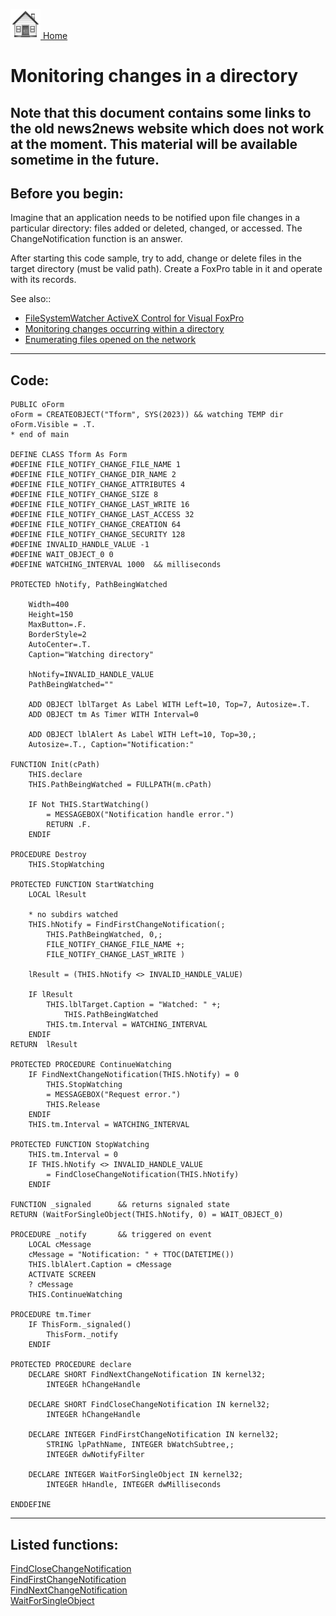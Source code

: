 [<img src="../images/home.png"> Home ](https://github.com/VFPX/Win32API)  

# Monitoring changes in a directory

## Note that this document contains some links to the old news2news website which does not work at the moment. This material will be available sometime in the future.

## Before you begin:
Imagine that an application needs to be notified upon file changes in a particular directory: files added or deleted, changed, or accessed. The ChangeNotification function is an answer.   

After starting this code sample, try to add, change or delete files in the target directory (must be valid path). Create a FoxPro table in it and operate with its records.  

See also::

<!-- Anatoliy -->
* [FileSystemWatcher ActiveX Control for Visual FoxPro](?solution=8)   
* [Monitoring changes occurring within a directory](sample_400.md)  
* [Enumerating files opened on the network](sample_121.md)  
  
***  


## Code:
```foxpro  
PUBLIC oForm
oForm = CREATEOBJECT("Tform", SYS(2023)) && watching TEMP dir
oForm.Visible = .T.
* end of main

DEFINE CLASS Tform As Form
#DEFINE FILE_NOTIFY_CHANGE_FILE_NAME 1
#DEFINE FILE_NOTIFY_CHANGE_DIR_NAME 2
#DEFINE FILE_NOTIFY_CHANGE_ATTRIBUTES 4
#DEFINE FILE_NOTIFY_CHANGE_SIZE 8
#DEFINE FILE_NOTIFY_CHANGE_LAST_WRITE 16
#DEFINE FILE_NOTIFY_CHANGE_LAST_ACCESS 32
#DEFINE FILE_NOTIFY_CHANGE_CREATION 64
#DEFINE FILE_NOTIFY_CHANGE_SECURITY 128
#DEFINE INVALID_HANDLE_VALUE -1
#DEFINE WAIT_OBJECT_0 0
#DEFINE WATCHING_INTERVAL 1000  && milliseconds

PROTECTED hNotify, PathBeingWatched

	Width=400
	Height=150
	MaxButton=.F.
	BorderStyle=2
	AutoCenter=.T.
	Caption="Watching directory"

	hNotify=INVALID_HANDLE_VALUE
	PathBeingWatched=""
	
	ADD OBJECT lblTarget As Label WITH Left=10, Top=7, Autosize=.T.
	ADD OBJECT tm As Timer WITH Interval=0

	ADD OBJECT lblAlert As Label WITH Left=10, Top=30,;
	Autosize=.T., Caption="Notification:"

FUNCTION Init(cPath)
	THIS.declare
	THIS.PathBeingWatched = FULLPATH(m.cPath)

	IF Not THIS.StartWatching()
		= MESSAGEBOX("Notification handle error.")
		RETURN .F.
	ENDIF

PROCEDURE Destroy
	THIS.StopWatching

PROTECTED FUNCTION StartWatching
	LOCAL lResult

	* no subdirs watched
	THIS.hNotify = FindFirstChangeNotification(;
		THIS.PathBeingWatched, 0,;
		FILE_NOTIFY_CHANGE_FILE_NAME +;
		FILE_NOTIFY_CHANGE_LAST_WRITE )

	lResult = (THIS.hNotify <> INVALID_HANDLE_VALUE)

	IF lResult
		THIS.lblTarget.Caption = "Watched: " +;
			THIS.PathBeingWatched
		THIS.tm.Interval = WATCHING_INTERVAL
	ENDIF
RETURN  lResult

PROTECTED PROCEDURE ContinueWatching
	IF FindNextChangeNotification(THIS.hNotify) = 0
		THIS.StopWatching
		= MESSAGEBOX("Request error.")
		THIS.Release
	ENDIF
	THIS.tm.Interval = WATCHING_INTERVAL

PROTECTED FUNCTION StopWatching
	THIS.tm.Interval = 0
	IF THIS.hNotify <> INVALID_HANDLE_VALUE
		= FindCloseChangeNotification(THIS.hNotify)
	ENDIF

FUNCTION _signaled		&& returns signaled state
RETURN (WaitForSingleObject(THIS.hNotify, 0) = WAIT_OBJECT_0)

PROCEDURE _notify		&& triggered on event
	LOCAL cMessage
	cMessage = "Notification: " + TTOC(DATETIME())
	THIS.lblAlert.Caption = cMessage
	ACTIVATE SCREEN
	? cMessage
	THIS.ContinueWatching

PROCEDURE tm.Timer
	IF ThisForm._signaled()
		ThisForm._notify
	ENDIF

PROTECTED PROCEDURE declare
	DECLARE SHORT FindNextChangeNotification IN kernel32;
		INTEGER hChangeHandle

	DECLARE SHORT FindCloseChangeNotification IN kernel32;
		INTEGER hChangeHandle

	DECLARE INTEGER FindFirstChangeNotification IN kernel32;
		STRING lpPathName, INTEGER bWatchSubtree,;
		INTEGER dwNotifyFilter

	DECLARE INTEGER WaitForSingleObject IN kernel32;
		INTEGER hHandle, INTEGER dwMilliseconds

ENDDEFINE  
```  
***  


## Listed functions:
[FindCloseChangeNotification](../libraries/kernel32/FindCloseChangeNotification.md)  
[FindFirstChangeNotification](../libraries/kernel32/FindFirstChangeNotification.md)  
[FindNextChangeNotification](../libraries/kernel32/FindNextChangeNotification.md)  
[WaitForSingleObject](../libraries/kernel32/WaitForSingleObject.md)  
